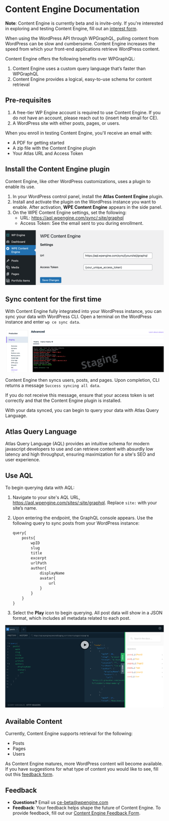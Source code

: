 # Content Engine Documentation

**Note**: Content Engine is currently beta and is invite-only. If you're interested in exploring and testing Content Engine, fill out an [interest form](https://docs.google.com/forms/d/e/1FAIpQLSeFKjb1i1t8dbXIQd35NDzoSNKpx_1nWuf72FXmbj9WYAqLYw/viewform).

When using the WordPress API through WPGraphQL, pulling content from WordPress can be slow and cumbersome. Content Engine increases the speed from which your front-end applications retrieve WordPress content.

Content Engine offers the following benefits over WPGraphQL:
1. Content Engine uses a custom query language that’s faster than WPGraphQL
2. Content Engine provides a logical, easy-to-use schema for content retrieval

## Pre-requisites 

1. A free-tier WP Engine account is required to use Content Engine. If you do not have an account, please reach out to {insert help email for CE).
2. A WordPress site with either posts, pages, or users.

When you enroll in testing Content Engine, you'll receive an email with:
- A PDF for getting started
- A zip file with the Content Engine plugin
- Your Atlas URL and Access Token

## Install the Content Engine plugin

Content Engine, like other WordPress customizations, uses a plugin to enable its use.

1. In your WordPress control panel, install the **Atlas Content Engine** plugin.
2. Install and activate the plugin on the WordPress instance you want to enable. After activation, **WPE Content Engine** appears in the side panel.
3. On the WPE Content Engine settings, set the following:
   - URL: https://aql.wpengine.com/sync/:site/graphql
   - Access Token: See the email sent to you during enrollment.

![WPE Content Engine Plugin](/content-engine/images/ce-plugin.png)

## Sync content for the first time

With Content Engine fully integrated into your WordPress instance, you can sync your data with WordPress CLI. Open a terminal on the WordPress instance and enter `wp ce sync data`.

![Content Engine sync](/content-engine/images/ce-sync.png)

Content Engine then syncs users, posts, and pages. Upon completion, CLI returns a message `Success syncing all data`.

If you do not receive this message, ensure that your access token is set correctly and that the Content Engine plugin is installed. 

With your data synced, you can begin to query your data with Atlas Query Language.


## Atlas Query Language 

Atlas Query Language (AQL) provides an intuitive schema for modern javascript developers to use and can retrieve content with absurdly low latency and high throughput, ensuring maximization for a site's SEO and user experience. 

## Use AQL

To begin querying data with AQL:

1. Navigate to your site's AQL URL, https://aql.wpengine.com/sites/:site/graphql.  Replace `site:` with your site’s name.

2. Upon entering the endpoint, the GraphQL console appears. Use the following query to sync posts from your WordPress instance: 

   ```
   query{
       posts{
           wpID
           slug
           title
           excerpt
           urlPath
           author{
               displayName
               avatar{
                   url
               }
           }
       }
   }
   ```

3. Select the **Play** icon to begin querying. All post data will show in a JSON format, which includes all metadata related to each post.

![AQL query](/content-engine/images/aql-query.png)

## Available Content


Currently, Content Engine supports retrieval for the following:

- Posts
- Pages
- Users

As Content Engine matures, more WordPress content will become available. If you have suggestions for what type of content you would like to see, fill out this [feedback form](https://docs.google.com/forms/d/e/1FAIpQLSecvuZ_EMiTIOlTSwcW1JnPQcFbAcCOwGlhURkzBI8Ps9vFzA/viewform).

## Feedback

- **Questions?** Email us ce-beta@wpengine.com
- **Feedback**: Your feedback helps shape the future of Content Engine. To provide feedback, fill out our [Content Engine Feedback Form](https://docs.google.com/forms/d/e/1FAIpQLSecvuZ_EMiTIOlTSwcW1JnPQcFbAcCOwGlhURkzBI8Ps9vFzA/viewform). 


